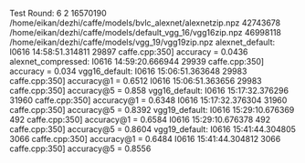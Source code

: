 
Test Round:  6   2
16570190 /home/eikan/dezhi/caffe/models/bvlc_alexnet/alexnetzip.npz
42743678 /home/eikan/dezhi/caffe/models/default_vgg_16/vgg16zip.npz
46998118 /home/eikan/dezhi/caffe/models/vgg_19/vgg19zip.npz
alexnet_default:
I0616 14:58:51.314811 29897 caffe.cpp:350] accuracy = 0.0436
alexnet_compressed:
I0616 14:59:20.666944 29939 caffe.cpp:350] accuracy = 0.034
vgg16_default:
I0616 15:06:51.363648 29983 caffe.cpp:350] accuracy@1 = 0.6512
I0616 15:06:51.363656 29983 caffe.cpp:350] accuracy@5 = 0.858
vgg16_default:
I0616 15:17:32.376296 31960 caffe.cpp:350] accuracy@1 = 0.6348
I0616 15:17:32.376304 31960 caffe.cpp:350] accuracy@5 = 0.8392
vgg19_default:
I0616 15:29:10.676369   492 caffe.cpp:350] accuracy@1 = 0.6584
I0616 15:29:10.676378   492 caffe.cpp:350] accuracy@5 = 0.8604
vgg19_default:
I0616 15:41:44.304805  3066 caffe.cpp:350] accuracy@1 = 0.6484
I0616 15:41:44.304812  3066 caffe.cpp:350] accuracy@5 = 0.8556

